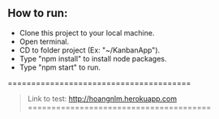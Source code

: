 ## How to run:
- Clone this project to your local machine.
- Open terminal.
- CD to folder project (Ex: "~/KanbanApp").
- Type "npm install" to install node packages.
- Type "npm start" to run.

=======================================
> Link to test: <a href="http://hoangnlm.herokuapp.com" target="_blank">http://hoangnlm.herokuapp.com</a>
=======================================
